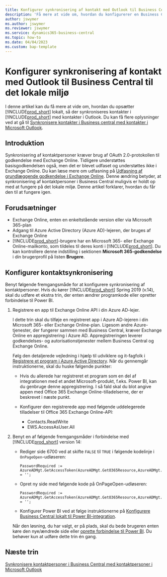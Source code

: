 ```yaml
---
title: Konfigurer synkronisering af kontakt med Outlook til Business Central til det lokale miljø
description: 'Få mere at vide om, hvordan du konfigurerer en Business Central i det lokale miljø til at synkronisere kontakter i Business Central og Outlook.'
author: jswymer
ms.author: jswymer
ms.reviewer: jswymer
ms.service: dynamics365-business-central
ms.topic: how-to
ms.date: 04/04/2023
ms.custom: bap-template
---
```


# <a name="set-up-contact-sync-with-outlook-for-business-central-on-premises"></a><a name="set-up-contact-sync-with-outlook-for-business-central-on-premises"></a>Konfigurer synkronisering af kontakt med Outlook til Business Central til det lokale miljø

I denne artikel kan du få mere at vide om, hvordan du opsætter [!INCLUDE[prod_short](includes/prod_short.md)] lokalt, så der synkroniseres kontakter i [!INCLUDE[prod_short](includes/prod_short.md)] med kontakter i Outlook. Du kan få flere oplysninger ved at gå til [Synkronisere kontakter i Business central med kontakter i Microsoft Outlook](admin-synchronize-outlook-contacts.md).

## <a name="introduction"></a><a name="introduction"></a>Introduktion

Synkronisering af kontaktpersoner kræver brug af OAuth 2.0-protokollen til godkendelse med Exchange Online. Tidligere understøttes basisgodkendelsen også, men det er blevet udfaset og understøttes ikke i Exchange Online. Du kan læse mere om udfasning på [Udfasning af grundlæggende godkendelse i Exchange Online](/exchange/clients-and-mobile-in-exchange-online/deprecation-of-basic-authentication-exchange-online). Denne ændring betyder, at synkronisering af kontaktpersoner i Business Central muligvis er holdt op med at fungere på det lokale miljø. Denne artikel forklarer, hvordan du får den til at fungere igen.

## <a name="prerequisites"></a><a name="prerequisites"></a>Forudsætninger

- Exchange Online, enten en enkeltstående version eller via Microsoft 365-plan  
- Adgang til Azure Active Directory (Azure AD)-lejeren, der bruges af Exchange Online
- [!INCLUDE[prod_short](includes/prod_short.md)]-brugere har en Microsoft 365- eller Exchange Online-mailkonto, som tildeles til deres konti i [!INCLUDE[prod_short](includes/prod_short.md)]. Du kan kontrollere denne indstilling i sektionen **Microsoft 365-godkendelse** i din brugerprofil på listen **Brugere**. 

## <a name="set-up-contact-sync"></a><a name="set-up-contact-sync"></a>Konfigurer kontaktsynkronisering

Benyt følgende fremgangsmåde for at konfigurere synkronisering af kontaktpersoner. Hvis du kører [!INCLUDE[prod_short](includes/prod_short.md)] Spring 2019 (v.14), skal du udføre et ekstra trin, der enten ændrer programkode eller opretter forbindelse til Power BI.

1. <a name="registerapp"></a>Registrere en app til Exchange Online API i din Azure AD-lejer.

   I dette trin skal du tilføje en registreret app i Azure AD-lejeren i din Microsoft 365- eller Exchange Online-plan. Ligesom andre Azure-tjenester, der fungerer sammen med Business Central, kræver Exchange Online en appregistrering i Azure AD. Appregistreringen leverer godkendelses- og autorisationstjenester mellem Business Central og Exchange Online.

   Følg den detaljerede vejledning i hjælp til udviklere og it-fagfolk i [Registrere et program i Azure Active Directory](/dynamics365/business-central/dev-itpro/administration/register-app-azure#register-an-application-in-azure-active-directory). Når du gennemgår instruktionerne, skal du huske følgende punkter:

   - Hvis du allerede har registreret et program som en del af integrationen med et andet Microsoft-produkt, f.eks. Power BI, kan du genbruge denne appregistrering. I så fald skal du blot angive appen med Office 365 Exchange Online-tilladelserne, der er beskrevet i næste punkt.

   - Konfigurer den registrerede app med følgende uddelegerede tilladelser til Office 365 Exchange Online-API:

     - Contacts.ReadWrite
     - EWS.AccessAsUser.All

2. Benyt en af følgende fremgangsmåder i forbindelse med [!INCLUDE[prod_short](includes/prod_short.md)] version 14:

   - Rediger side 6700 ved at skifte `FALSE` til `TRUE` i følgende kodelinje i `OnPageOpen`-udløseren:

     ```
     PasswordRequired := AzureADMgt.GetAccessToken(AzureADMgt.GetO365Resource,AzureADMgt.GetO365ResourceName,TRUE) = '';
     ```

   - Opret ny side med følgende kode på OnPageOpen-udløseren:

     ```
     PasswordRequired := AzureADMgt.GetAccessToken(AzureADMgt.GetO365Resource,AzureADMgt.GetO365ResourceName,TRUE) = '';
     ```

   - Konfigurer Power BI ved at følge instruktionerne på [Konfigurere Business Central lokalt til Power BI-integration](admin-powerbi-setup.md#setup).

   Når den løsning, du har valgt, er på plads, skal du bede brugeren enten køre den nye/ændrede side eller [oprette forbindelse til Power BI](across-working-with-powerbi.md#connect). Du behøver kun at udføre dette trin én gang.

## <a name="next-steps"></a><a name="next-steps"></a>Næste trin

[Synkronisere kontaktpersoner i Business Central med kontaktpersoner i Microsoft Outlook](admin-synchronize-outlook-contacts.md)  
